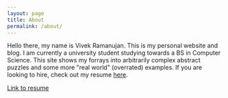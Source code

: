 ```yaml
---
layout: page
title: About
permalink: /about/
---
```


Hello there, my name is Vivek Ramanujan. This is my personal website and blog. I am currently a university student studying towards a BS in Computer Science. This site shows my forrays into arbitrarily complex abstract puzzles and some more "real world" (overrated) examples. If you are looking to hire, check out my resume [here](../Vivek_Resume(2).pdf).

[Link to resume](../Vivek_Resume(2).pdf)
